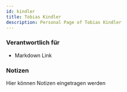 ```yaml
---
id: kindler
title: Tobias Kindler
description: Personal Page of Tobias Kindler
---
```


### Verantwortlich für

- Markdown Link

### Notizen
Hier können Notizen eingetragen werden
